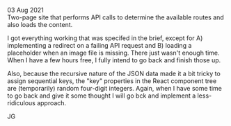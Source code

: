 03 Aug 2021  
Two-page site that performs API calls to determine the available routes and also loads the content.  

I got everything working that was specifed in the brief, except for A) implementing a redirect on a failing API request and B) loading a placeholder when an image file is missing. There just wasn't enough time. When I have a few hours free, I fully intend to go back and finish those up.  

Also, because the recursive nature of the JSON data made it a bit tricky to assign sequential keys, the "key" properties in the React component tree are (temporarily) random four-digit integers.  Again, when I have some time to go back and give it some thought I will go bck and implement a less-ridiculous approach.  

JG

